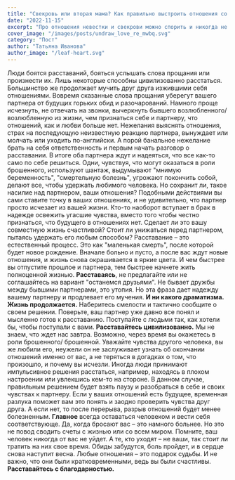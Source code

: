 ```yaml
---
title: "Свекровь или вторая мама? Как правильно выстроить отношения со свекровью?"
date: "2022-11-15"
excerpt: "Про отношения невестки и свекрови можно спорить и никогда не сойтись в одной точке зрения. Для кого-то свекровь может стать близким другом, а кому-то – сплошной головной болью."
cover_image: "/images/posts/undraw_love_re_mwbq.svg"
category: "Пост"
author: "Татьяна Иванова"
author_image: "/leaf-heart.svg"
---
```


Люди боятся расставаний, бояться услышать слова прощания или произнести их. Лишь некоторые способны цивилизованно расстаться. Большинство же продолжает мучить друг друга изжившими себя отношениями. Вовремя сказанные слова прощания уберегут вашего партнера от будущих горьких обид и разочарований.
Намного проще исчезнуть, не отвечать на звонки, вычеркнуть бывшего возлюбленного/ возлюбленную из жизни, чем признаться себе и партнеру, что отношений, как и любви больше нет. Нежелания выяснять отношения, страх на последующую неизвестную реакцию партнера, вынуждает или молчать или уходить по-английски. А порой банальное нежелание брать на себя ответственность и первым начать разговор о расставании. В итоге оба партнера ждут и надеяться, что все как-то само по себе решиться.
Одни, чувствуя, что могут оказаться в роли брошенного, используют шантаж, выдумывают "мнимую беременность", "смертельную болезнь", угрожают покончить собой, делают все, чтобы удержать любимого человека. Но сохранит ли, такое насилие над партнером, ваши отношения? Подобными действиями вы сами ставите точку в ваших отношениях, и не удивительно, что партнер просто исчезает из вашей жизни.
Кто-то наоборот вступает в брак в надежде освежить угасшие чувства, вместо того чтобы честно признаться, что будущего в отношениях нет. Сделает ли это вашу совместную жизнь счастливой?
Стоит ли унижаться перед партнером, пытаясь удержать его любым способом? Расставание – это естественный процесс. Это как "маленькая смерть", после которой будет новое рождение. Вначале больно и пусто, а после вас ждут новые отношения, и жизнь снова окрашивается в яркие цвета. И чем быстрее вы отпустите прошлое и партнера, тем быстрее начнете жить полноценной жизнью.
**Расставаясь**, не предлагайте или не соглашайтесь на вариант "останемся друзьями". Не бывает дружбы между бывшими партнерами, это утопия. Но эта фраза дает надежду вашему партнеру и продлевает его мучения.
**И ни какого драматизма. Жизнь продолжается.** Наберитесь смелости и тактично сообщите о своем решении. Поверьте, ваш партнер уже давно все понял и мысленно готов к расставанию. Поступайте с людьми так, как хотели бы, чтобы поступали с вами. **Расставайтесь цивилизованно.** Мы не знаем, что ждет нас завтра. Возможно, через время вы окажетесь в роли брошенного/ брошенной. Уважайте чувства другого человека, вы же любили его, неужели он не заслуживает узнать об окончании отношений именно от вас, а не теряться в догадках о том, что произошло, и почему вы исчезли.
Иногда люди принимают импульсивное решения расстаться, например, находясь в плохом настроении или увлекшись кем-то на стороне. В данном случае, правильным решением будет взять паузу и разобраться в себе и своих чувствах к партнеру. Если у ваших отношений есть будущее, временная разлука поможет вам это понять и заодно проверить чувства друг друга. А если нет, то после перерыва, разрыв отношений будет менее болезненным.
**Главное** всегда оставаться человеком и вести себя соответствующе. Да, когда бросают вас – это намного больнее. Но это не повод сводить счеты с жизнью или со всем миром. Помните, ваш человек никогда от вас не уйдет. А те, кто уходят – не ваши, так стоит ли тратить на них свое время. Обиды забудутся, боль пройдет, и в сердце снова наступит весна.
Любые отношения – это подарок судьбы. И не важно, что они были кратковременными, ведь вы были счастливы. **Расставайтесь с благодарностью.**
